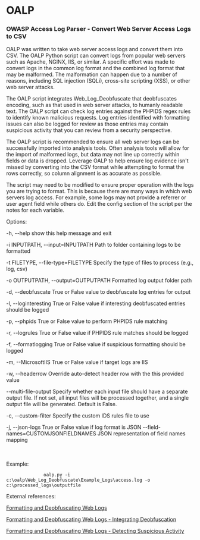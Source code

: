 # OALP
### OWASP Access Log Parser - Convert Web Server Access Logs to CSV

OALP was written to take web server access logs and convert them into CSV. The OALP Python script can convert logs from popular web servers such as Apache, NGINX, IIS, or similar. A specific effort was made to convert logs in the common log format and the combined log format that may be malformed. The malformation can happen due to a number of reasons, including SQL injection (SQLi), cross-site scripting (XSS), or other web server attacks.

The OALP script integrates Web_Log_Deobfuscate that deobfuscates encoding, such as that used in web server attacks, to humanly readable text. The OALP script can check log entries against the PHPIDS regex rules to identify known malicious requests. Log entries identified with formatting issues can also be logged for review as those entries may contain suspicious activity that you can review from a security perspective. 

The OALP script is recommended to ensure all web server logs can be successfully imported into analysis tools. Often analysis tools will allow for the import of malformed logs, but data may not line up correctly within fields or data is dropped. Leverage OALP to help ensure log evidence isn't missed by converting into the CSV format while attempting to format the rows correctly, so column alignment is as accurate as possible.

The script may need to be modified to ensure proper operation with the logs you are trying to format. This is because there are many ways in which web servers log access. For example, some logs may not provide a referrer or user agent field while others do. Edit the config section of the script per the notes for each variable.

Options:

  -h, --help            show this help message and exit

  -i INPUTPATH, --input=INPUTPATH
                        Path to folder containing logs to be formatted

  -t FILETYPE, --file-type=FILETYPE
                        Specify the type of files to process (e.g., log, csv)

  -o OUTPUTPATH, --output=OUTPUTPATH
                        Formatted log output folder path

  -d, --deobfuscate     True or False value to deobfuscate log entries for
                        output

  -l, --loginteresting  True or False value if interesting deobfuscated
                        entries should be logged

  -p, --phpids          True or False value to perform PHPIDS rule matching
                        

  -r, --logrules        True or False value if PHPIDS rule matches should be
                        logged

  -f, --formatlogging   True or False value if suspicious formatting should be
                        logged
                        
  -m, --MicrosoftIIS    True or False value if target logs are IIS
                        
  -w, --headerrow       Override auto-detect header row with the this provided value
                        
  --multi-file-output   Specify whether each input file should have a separate output file. If not set, all input files will be processed together, and a single output file will be generated. Default is False.

  -c, --custom-filter   Specify the custom IDS rules file to use

  -j, --json-logs       True or False value if log format is JSON
  --field-names=CUSTOMJSONFIELDNAMES
                        JSON representation of field names mapping

<br /> 
<br /> 
Example:

                  oalp.py -i c:\oalp\Web_Log_Deobfuscate\Example_Logs\access.log -o c:\processed_logs\outputfile


External references:

[Formatting and Deobfuscating Web Logs](https://www.randomsecurityblog.com/2020/02/formatting-and-deobfuscating-web-logs.html)

[Formatting and Deobfuscating Web Logs - Integrating Deobfuscation](https://www.randomsecurityblog.com/2020/02/formatting-and-deobfuscating-web-logs_15.html)

[Formatting and Deobfuscating Web Logs - Detecting Suspicious Activity](https://www.randomsecurityblog.com/2020/03/formatting-and-deobfuscating-web-logs.html)

